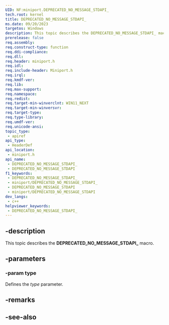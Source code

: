 ```yaml
---
UID: NF:miniport.DEPRECATED_NO_MESSAGE_STDAPI_
tech.root: kernel
title: DEPRECATED_NO_MESSAGE_STDAPI_
ms.date: 09/20/2023
targetos: Windows
description: This topic describes the DEPRECATED_NO_MESSAGE_STDAPI_ macro.
prerelease: false
req.assembly: 
req.construct-type: function
req.ddi-compliance: 
req.dll: 
req.header: miniport.h
req.idl: 
req.include-header: Miniport.h
req.irql: 
req.kmdf-ver: 
req.lib: 
req.max-support: 
req.namespace: 
req.redist: 
req.target-min-winverclnt: WIN11_NEXT
req.target-min-winversvr: 
req.target-type: 
req.type-library: 
req.umdf-ver: 
req.unicode-ansi: 
topic_type:
 - apiref
api_type:
 - HeaderDef
api_location:
 - miniport.h
api_name:
 - DEPRECATED_NO_MESSAGE_STDAPI_
 - DEPRECATED_NO_MESSAGE_STDAPI
f1_keywords:
 - DEPRECATED_NO_MESSAGE_STDAPI_
 - miniport/DEPRECATED_NO_MESSAGE_STDAPI_
 - DEPRECATED_NO_MESSAGE_STDAPI
 - miniport/DEPRECATED_NO_MESSAGE_STDAPI
dev_langs:
 - c++
helpviewer_keywords:
 - DEPRECATED_NO_MESSAGE_STDAPI_
---
```


## -description

This topic describes the **DEPRECATED_NO_MESSAGE_STDAPI_** macro.

## -parameters

### -param type

Defines the *type* parameter.

## -remarks

## -see-also
